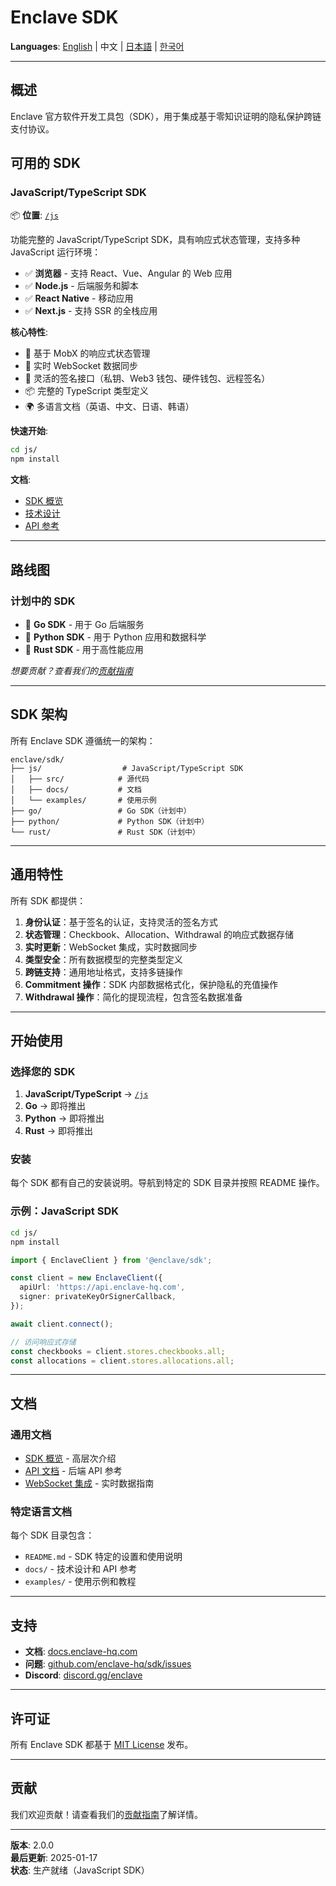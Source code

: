 # Enclave SDK

**Languages**: [English](./README.md) | 中文 | [日本語](./README.ja.md) | [한국어](./README.ko.md)

---

## 概述

Enclave 官方软件开发工具包（SDK），用于集成基于零知识证明的隐私保护跨链支付协议。

## 可用的 SDK

### JavaScript/TypeScript SDK

📦 **位置**: [`/js`](./js/)

功能完整的 JavaScript/TypeScript SDK，具有响应式状态管理，支持多种 JavaScript 运行环境：

- ✅ **浏览器** - 支持 React、Vue、Angular 的 Web 应用
- ✅ **Node.js** - 后端服务和脚本
- ✅ **React Native** - 移动应用
- ✅ **Next.js** - 支持 SSR 的全栈应用

**核心特性**:
- 🔄 基于 MobX 的响应式状态管理
- 🔌 实时 WebSocket 数据同步
- 🔐 灵活的签名接口（私钥、Web3 钱包、硬件钱包、远程签名）
- 📦 完整的 TypeScript 类型定义
- 🌍 多语言文档（英语、中文、日语、韩语）

**快速开始**:
```bash
cd js/
npm install
```

**文档**:
- [SDK 概览](./js/docs/SDK_OVERVIEW.zh-CN.md)
- [技术设计](./js/docs/SDK_JS_DESIGN.zh-CN.md)
- [API 参考](./js/docs/SDK_API_MAPPING.zh-CN.md)

---

## 路线图

### 计划中的 SDK

- 🔄 **Go SDK** - 用于 Go 后端服务
- 🔄 **Python SDK** - 用于 Python 应用和数据科学
- 🔄 **Rust SDK** - 用于高性能应用

*想要贡献？查看我们的[贡献指南](../CONTRIBUTING.md)*

---

## SDK 架构

所有 Enclave SDK 遵循统一的架构：

```
enclave/sdk/
├── js/                  # JavaScript/TypeScript SDK
│   ├── src/            # 源代码
│   ├── docs/           # 文档
│   └── examples/       # 使用示例
├── go/                 # Go SDK（计划中）
├── python/             # Python SDK（计划中）
└── rust/               # Rust SDK（计划中）
```

---

## 通用特性

所有 SDK 都提供：

1. **身份认证**：基于签名的认证，支持灵活的签名方式
2. **状态管理**：Checkbook、Allocation、Withdrawal 的响应式数据存储
3. **实时更新**：WebSocket 集成，实时数据同步
4. **类型安全**：所有数据模型的完整类型定义
5. **跨链支持**：通用地址格式，支持多链操作
6. **Commitment 操作**：SDK 内部数据格式化，保护隐私的充值操作
7. **Withdrawal 操作**：简化的提现流程，包含签名数据准备

---

## 开始使用

### 选择您的 SDK

1. **JavaScript/TypeScript** → [`/js`](./js/)
2. **Go** → 即将推出
3. **Python** → 即将推出
4. **Rust** → 即将推出

### 安装

每个 SDK 都有自己的安装说明。导航到特定的 SDK 目录并按照 README 操作。

### 示例：JavaScript SDK

```bash
cd js/
npm install
```

```typescript
import { EnclaveClient } from '@enclave/sdk';

const client = new EnclaveClient({
  apiUrl: 'https://api.enclave-hq.com',
  signer: privateKeyOrSignerCallback,
});

await client.connect();

// 访问响应式存储
const checkbooks = client.stores.checkbooks.all;
const allocations = client.stores.allocations.all;
```

---

## 文档

### 通用文档
- [SDK 概览](./js/docs/SDK_OVERVIEW.zh-CN.md) - 高层次介绍
- [API 文档](../backend/API_DOCUMENTATION.md) - 后端 API 参考
- [WebSocket 集成](../backend/WEBSOCKET_INTEGRATION.md) - 实时数据指南

### 特定语言文档
每个 SDK 目录包含：
- `README.md` - SDK 特定的设置和使用说明
- `docs/` - 技术设计和 API 参考
- `examples/` - 使用示例和教程

---

## 支持

- **文档**: [docs.enclave-hq.com](https://docs.enclave-hq.com)
- **问题**: [github.com/enclave-hq/sdk/issues](https://github.com/enclave-hq/sdk/issues)
- **Discord**: [discord.gg/enclave](https://discord.gg/enclave)

---

## 许可证

所有 Enclave SDK 都基于 [MIT License](./LICENSE) 发布。

---

## 贡献

我们欢迎贡献！请查看我们的[贡献指南](../CONTRIBUTING.md)了解详情。

---

**版本**: 2.0.0  
**最后更新**: 2025-01-17  
**状态**: 生产就绪（JavaScript SDK）

